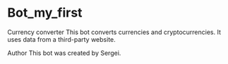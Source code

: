 # Bot_my_first


Currency converter
This bot converts currencies and cryptocurrencies. It uses data from a third-party website.


Author
This bot was created by Sergei.

